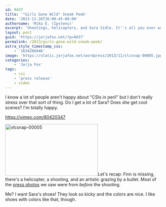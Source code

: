```yaml
---
id: 9437
title: '"Girls Gone Wild" Sneak Peek'
date: '2013-11-26T16:00:45-08:00'
authorname: 'Mika E. (Ipstenu)'
excerpt: 'Shootings, helicopters, and Sara Sidle. It''s all you ever wanted in a sneak peek, isn''t it?'
layout: post
guid: 'https://jorjafox.net/?p=9437'
permalink: /2013/girls-gone-wild-sneak-peek/
astra_style_timestamp_css:
    - '1634266046'
image: 'https://static.jorjafox.net/wordpress/2013/11/vlcsnap-00005.jpg'
categories:
    - 'Jorja Fox'
tags:
    - csi
    - 'press release'
    - video
---
```


I know a lot of people aren't happy about "CSIs in peril" but I don't really stress over that sort of thing. Do I get a lot of Sara? Does she get cool scenes? I'm totally happy.

https://vimeo.com/80420347

<a href="https://jorjafox.net/2013/girls-gone-wild-sneak-peek/vlcsnap-00005-2/" rel="attachment wp-att-9438"><img class="alignleft size-medium wp-image-9438" alt="vlcsnap-00005" src="//static.jorjafox.net/wordpress/2013/11/vlcsnap-00005.jpg" width="300" height="168" /></a>Let's recap: Finn is missing, there's a helicopter, a shooting, and an artistic grazing by a bullet. Most of the <a title="“Girls Gone Wild” Promo Pictures" href="https://jorjafox.net/2013/girls-gone-wild-promo-pictures/">press photos</a> we saw were from _before_ the shooting.

Me? I want Sara's shoes! They look so kicky and the colors are nice. I like shoes with colors like that, though.
